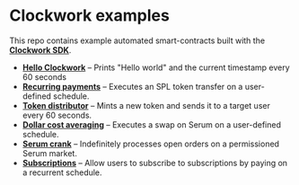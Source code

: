 # **Clockwork examples**

This repo contains example automated smart-contracts built with the [**Clockwork SDK**](https://docs.clockwork.xyz).
- [**Hello Clockwork**](https://github.com/clockwork-xyz/examples/tree/main/hello_clockwork) – Prints "Hello world" and the current timestamp every 60 seconds
- [**Recurring payments**](https://github.com/clockwork-xyz/examples/tree/main/payments) – Executes an SPL token transfer on a user-defined schedule.
- [**Token distributor**](https://github.com/clockwork-xyz/examples/tree/main/distributor) – Mints a new token and sends it to a target user every 60 seconds.
- [**Dollar cost averaging**](https://github.com/clockwork-xyz/examples/tree/main/investments) – Executes a swap on Serum on a user-defined schedule.
- [**Serum crank**](https://github.com/clockwork-xyz/examples/tree/main/serum_crank) – Indefinitely processes open orders on a permissioned Serum market.
- [**Subscriptions**](https://github.com/clockwork-xyz/examples/tree/main/subscriptions) – Allow users to subscribe to subscriptions by paying on a recurrent schedule.

